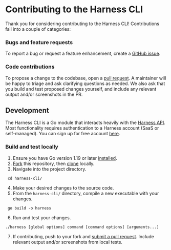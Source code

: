 # Contributing to the Harness CLI

Thank you for considering contributing to the Harness CLI! Contributions fall into a couple of categories:

### Bugs and feature requests

To report a bug or request a feature enhancement, create a [GitHub issue](https://github.com/harness/harness-cli/issues).

### Code contributions

To propose a change to the codebase, open a [pull request](https://github.com/harness/harness-cli/pulls). A maintainer will be happy to triage and ask clarifying questions as needed. We also ask that you build and test proposed changes yourself, and include any relevant output and/or screenshots in the PR.

## Development

The Harness CLI is a Go module that interacts heavily with the [Harness API](https://apidocs.harness.io/). Most functionality requires authentication to a Harness account (SaaS or self-managed). You can sign up for free account [here](https://app.harness.io/auth/#/signup?utm_source=harness_io&utm_medium=cta&utm_campaign=platform&utm_content=main_nav). 

### Build and test locally
1. Ensure you have Go version 1.19 or later [installed](https://go.dev/doc/install). 
2. [Fork](https://github.com/harness/harness-cli/fork) this repository, then [clone](https://docs.github.com/en/repositories/creating-and-managing-repositories/cloning-a-repository) locally.
3. Navigate into the project directory.
  ```shell
   cd harness-cli/
  ```
4. Make your desired changes to the source code.
5. From the `harness-cli/` directory, compile a new executable with your changes.
  ```shell
   go build -o harness
  ```
6. Run and test your changes.
  ```shell
  ./harness [global options] command [command options] [arguments...]
  ```
7. If contributing, push to your fork and [submit a pull request](https://github.com/harness/harness-cli/pulls). Include relevant output and/or screenshots from local tests.
